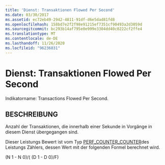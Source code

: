 ```yaml
---
title: 'Dienst: Transaktionen Flowed Per Second'
ms.date: 03/30/2017
ms.assetid: ec72eb49-2942-4811-91df-d6e5dad81fd8
ms.openlocfilehash: 158bd7e2f2f98e91215ef7351cf90493a2d3059d
ms.sourcegitcommit: bc293b14af795e0e999e3304dd40c0222cf2ffe4
ms.translationtype: MT
ms.contentlocale: de-DE
ms.lasthandoff: 11/26/2020
ms.locfileid: "96236831"
---
```

# <a name="service-transactions-flowed-per-second"></a>Dienst: Transaktionen Flowed Per Second

Indikatorname: Transactions Flowed Per Second.  
  
## <a name="description"></a>BESCHREIBUNG  

 Anzahl der Transaktionen, die innerhalb einer Sekunde in Vorgänge in diesem Dienst übergegangen sind.  
  
 Dieser Leistungs Bewert ist vom Typ [PERF_COUNTER_COUNTER](/previous-versions/windows/it-pro/windows-server-2003/cc740048(v=ws.10))des Leistungs Zählers, dessen Wert mit der folgenden Formel berechnet wird.  
  
 (N 1 - N 0)/( (D 1 - D 0)/F)
